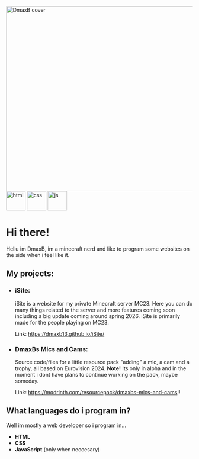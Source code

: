 <img width="1500" height="500" alt="DmaxB cover" src="https://github.com/user-attachments/assets/b9734be6-ead6-4996-a9ab-05b5fe96512b" />

<img width="52" height="52" alt="html" src="https://github.com/user-attachments/assets/eafc2b15-0a21-46d5-a8fd-2ac91f7dfdfc" />
<img width="52" height="52" alt="css" src="https://github.com/user-attachments/assets/4d9303be-f083-4661-b092-53dc6111fc6e" />
<img width="52" height="52" alt="js" src="https://github.com/user-attachments/assets/098e01d9-7c31-4bab-91a3-f2b34a4addda" />

# Hi there!
Hellu im DmaxB, im a minecraft nerd and like to program some websites on the side when i feel like it.

## My projects:
- ### iSite:
  iSite is a website for my private Minecraft server MC23. Here you can do many things related to the server and more features coming soon including a big update coming around spring 2026. iSite is primarily made for the people playing on MC23.

  Link: https://dmaxb13.github.io/iSite/

- ### DmaxBs Mics and Cams:
    Source code/files for a little resource pack "adding" a mic, a cam and a trophy, all based on Eurovision 2024.
    **Note!** Its only in alpha and in the moment i dont have plans to continue working on the pack, maybe someday.

    Link: https://modrinth.com/resourcepack/dmaxbs-mics-and-cams!!


## What languages do i program in?
Well im mostly a web developer so i program in...
- **HTML**
- **CSS**
- **JavaScript** (only when neccesary)

